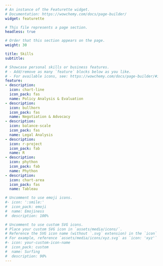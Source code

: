 ```yaml
---
# An instance of the Featurette widget.
# Documentation: https://wowchemy.com/docs/page-builder/
widget: featurette

# This file represents a page section.
headless: true

# Order that this section appears on the page.
weight: 30

title: Skills
subtitle:

# Showcase personal skills or business features.
# - Add/remove as many `feature` blocks below as you like.
# - For available icons, see: https://wowchemy.com/docs/page-builder/#icons
feature:
- description:
  icon: chart-line
  icon_pack: fas
  name: Policy Analysis & Evaluation
- description:
  icon: bullhorn
  icon_pack: fas
  name: Negotiation & Advocacy
- description:
  icon: balance-scale
  icon_pack: fas
  name: Legal Analysis
- description:
  icon: r-project
  icon_pack: fab
  name: R
- description:
  icon: phython
  icon_pack: fab
  name: Phython
- description:
  icon: chart-area
  icon_pack: fas
  name: Tableau

# Uncomment to use emoji icons.
#- icon: ':smile:'
#  icon_pack: emoji
#  name: Emojiness
#  description: 100% 

# Uncomment to use custom SVG icons.
# Place your custom SVG icon in `assets/media/icons/`.
# Reference the SVG icon name (without `.svg` extension) in the `icon` field.
# For example, reference `assets/media/icons/xyz.svg` as `icon: 'xyz'`
#- icon: your-custom-icon-name
#  icon_pack: custom
#  name: Surfing
#  description: 90%
---
```

